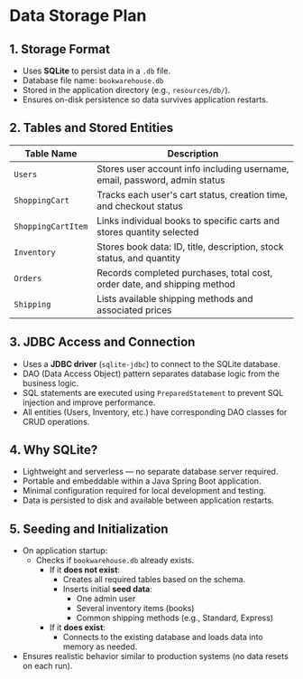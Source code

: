 # Data Storage Plan

## 1. Storage Format
- Uses **SQLite** to persist data in a `.db` file.
- Database file name: `bookwarehouse.db`
- Stored in the application directory (e.g., `resources/db/`).
- Ensures on-disk persistence so data survives application restarts.

## 2. Tables and Stored Entities

| Table Name        | Description                                                                 |
|-------------------|-----------------------------------------------------------------------------|
| `Users`           | Stores user account info including username, email, password, admin status |
| `ShoppingCart`   | Tracks each user's cart status, creation time, and checkout status          |
| `ShoppingCartItem`       | Links individual books to specific carts and stores quantity selected       |
| `Inventory`       | Stores book data: ID, title, description, stock status, and quantity       |
| `Orders`          | Records completed purchases, total cost, order date, and shipping method    |
| `Shipping`        | Lists available shipping methods and associated prices                      |

## 3. JDBC Access and Connection
- Uses a **JDBC driver** (`sqlite-jdbc`) to connect to the SQLite database.
- DAO (Data Access Object) pattern separates database logic from the business logic.
- SQL statements are executed using `PreparedStatement` to prevent SQL injection and improve performance.
- All entities (Users, Inventory, etc.) have corresponding DAO classes for CRUD operations.

## 4. Why SQLite?
- Lightweight and serverless — no separate database server required.
- Portable and embeddable within a Java Spring Boot application.
- Minimal configuration required for local development and testing.
- Data is persisted to disk and available between application restarts.

## 5. Seeding and Initialization
- On application startup:
  - Checks if `bookwarehouse.db` already exists.
    - If it **does not exist**:
      - Creates all required tables based on the schema.
      - Inserts initial **seed data**:
        - One admin user
        - Several inventory items (books)
        - Common shipping methods (e.g., Standard, Express)
    - If it **does exist**:
      - Connects to the existing database and loads data into memory as needed.
- Ensures realistic behavior similar to production systems (no data resets on each run).
